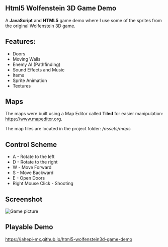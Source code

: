 ## Html5 Wolfenstein 3D Game Demo

A **JavaScript** and **HTML5** game demo where I use some of the sprites from the original Wolfenstein 3D game.

## Features:

- Doors
- Moving Walls
- Enemy AI (Pathfinding)
- Sound Effects and Music
- Items
- Sprite Animation
- Textures

## Maps

The maps were built using a Map Editor called **Tiled** for easier manipulation: https://www.mapeditor.org.

The map files are located in the project folder: _/assets/maps_

## Control Scheme

- A - Rotate to the left
- D - Rotate to the right
- W - Move Forward
- S - Move Backward
- E - Open Doors
- Right Mouse Click - Shooting

## Screenshot

![Game picture](https://jahepi-mx.github.io/images/wp1.png)

## Playable Demo

https://jahepi-mx.github.io/html5-wolfenstein3d-game-demo
